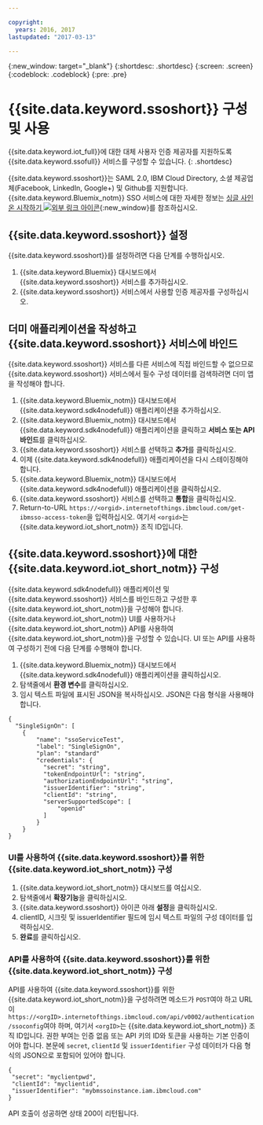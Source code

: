 ```yaml
---

copyright:
  years: 2016, 2017
lastupdated: "2017-03-13"

---
```


{:new_window: target="\_blank"}
{:shortdesc: .shortdesc}
{:screen: .screen}
{:codeblock: .codeblock}
{:pre: .pre}

# {{site.data.keyword.ssoshort}} 구성 및 사용

{{site.data.keyword.iot_full}}에 대한 대체 사용자 인증 제공자를 지원하도록 {{site.data.keyword.ssofull}} 서비스를 구성할 수 있습니다.
{: .shortdesc}

{{site.data.keyword.ssoshort}}는 SAML 2.0, IBM Cloud Directory, 소셜 제공업체(Facebook, LinkedIn, Google+) 및 Github를 지원합니다.
{{site.data.keyword.Bluemix_notm}} SSO 서비스에 대한 자세한 정보는 [싱글 사인온 시작하기 ![외부 링크 아이콘](../../icons/launch-glyph.svg)](https://console.{DomainName}/docs/services/SingleSignOn/index.html){:new_window}를 참조하십시오. 

## {{site.data.keyword.ssoshort}} 설정

{{site.data.keyword.ssoshort}}를 설정하려면 다음 단계를 수행하십시오.

1. {{site.data.keyword.Bluemix}} 대시보드에서 {{site.data.keyword.ssoshort}} 서비스를 추가하십시오.
2. {{site.data.keyword.ssoshort}} 서비스에서 사용할 인증 제공자를 구성하십시오.

## 더미 애플리케이션을 작성하고 {{site.data.keyword.ssoshort}} 서비스에 바인드

{{site.data.keyword.ssoshort}} 서비스를 다른 서비스에 직접 바인드할 수 없으므로 {{site.data.keyword.ssoshort}} 서비스에서 필수 구성 데이터를 검색하려면 더미 앱을 작성해야 합니다.

1. {{site.data.keyword.Bluemix_notm}} 대시보드에서 {{site.data.keyword.sdk4nodefull}} 애플리케이션을 추가하십시오.
2. {{site.data.keyword.Bluemix_notm}} 대시보드에서 {{site.data.keyword.sdk4nodefull}} 애플리케이션을 클릭하고 **서비스 또는 API 바인드**를 클릭하십시오.
3. {{site.data.keyword.ssoshort}} 서비스를 선택하고 **추가**를 클릭하십시오.
4. 이제 {{site.data.keyword.sdk4nodefull}} 애플리케이션을 다시 스테이징해야 합니다.
5. {{site.data.keyword.Bluemix_notm}} 대시보드에서 {{site.data.keyword.sdk4nodefull}} 애플리케이션을 클릭하십시오.
6. {{site.data.keyword.ssoshort}} 서비스를 선택하고 **통합**을 클릭하십시오.
7. Return-to-URL `https://<orgid>.internetofthings.ibmcloud.com/get-ibmsso-access-token`을 입력하십시오. 여기서 `<orgid>`는 {{site.data.keyword.iot_short_notm}} 조직 ID입니다.

## {{site.data.keyword.ssoshort}}에 대한 {{site.data.keyword.iot_short_notm}} 구성

{{site.data.keyword.sdk4nodefull}} 애플리케이션 및 {{site.data.keyword.ssoshort}} 서비스를 바인드하고 구성한 후 {{site.data.keyword.iot_short_notm}}을 구성해야 합니다. {{site.data.keyword.iot_short_notm}} UI를 사용하거나 {{site.data.keyword.iot_short_notm}} API를 사용하여 {{site.data.keyword.iot_short_notm}}을 구성할 수 있습니다. UI 또는 API를 사용하여 구성하기 전에 다음 단계를 수행해야 합니다.

1. {{site.data.keyword.Bluemix_notm}} 대시보드에서 {{site.data.keyword.sdk4nodefull}} 애플리케이션을 클릭하십시오.
2. 탐색줄에서 **환경 변수**를 클릭하십시오.
3. 임시 텍스트 파일에 표시된 JSON을 복사하십시오. JSON은 다음 형식을 사용해야 합니다.
```
{
  "SingleSignOn": [
    {
        "name": "ssoServiceTest",
        "label": "SingleSignOn",
        "plan": "standard"
        "credentials": {
          "secret": "string",
          "tokenEndpointUrl": "string",
          "authorizationEndpointUrl": "string",
          "issuerIdentifier": "string",
          "clientId": "string",
          "serverSupportedScope": [
              "openid"
          ]
        }
    }
}
```

### UI를 사용하여 {{site.data.keyword.ssoshort}}를 위한 {{site.data.keyword.iot_short_notm}} 구성

1. {{site.data.keyword.iot_short_notm}} 대시보드를 여십시오.
2. 탐색줄에서 **확장기능**을 클릭하십시오.
3. {{site.data.keyword.ssoshort}} 아이콘 아래 **설정**을 클릭하십시오.
4. clientID, 시크릿 및 issuerIdentifier 필드에 임시 텍스트 파일의 구성 데이터를 입력하십시오.
5. **완료**를 클릭하십시오.

### API를 사용하여 {{site.data.keyword.ssoshort}}를 위한 {{site.data.keyword.iot_short_notm}} 구성

API를 사용하여 {{site.data.keyword.ssoshort}}를 위한 {{site.data.keyword.iot_short_notm}}을 구성하려면 메소드가 `POST`여야 하고 URL이 `https://<orgID>.internetofthings.ibmcloud.com/api/v0002/authentication/ssoconfig`여야 하며, 여기서 `<orgID>`는 {{site.data.keyword.iot_short_notm}} 조직 ID입니다. 권한 부여는 인증 없음 또는 API 키의 ID와 토큰을 사용하는 기본 인증이어야 합니다. 본문에 `secret`, `clientId` 및 `issuerIdentifier` 구성 데이터가 다음 형식의 JSON으로 포함되어 있어야 합니다.
```
{
 "secret": "myclientpwd",
 "clientId": "myclientid",
 "issuerIdentifier": "mybmssoinstance.iam.ibmcloud.com"
}
```

API 호출이 성공하면 상태 200이 리턴됩니다.
